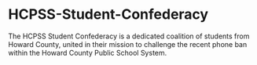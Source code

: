 # HCPSS-Student-Confederacy
The HCPSS Student Confederacy is a dedicated coalition of students from Howard County, united in their mission to challenge the recent phone ban within the Howard County Public School System.
